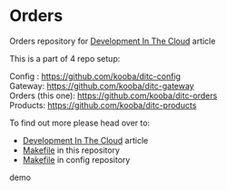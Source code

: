 # Orders
Orders repository for [Development In The Cloud](https://medium.com/@JakubBorys/development-in-the-cloud-4aa2cabd3880) article

This is a part of 4 repo setup:

Config : https://github.com/kooba/ditc-config  
Gateway: https://github.com/kooba/ditc-gateway  
Orders (this one): https://github.com/kooba/ditc-orders  
Products: https://github.com/kooba/ditc-products  

To find out more please head over to:
- [Development In The Cloud](https://medium.com/@JakubBorys/development-in-the-cloud-4aa2cabd3880) article
- [Makefile](https://github.com/kooba/ditc-orders/blob/master/Makefile) in this repository
- [Makefile](https://github.com/kooba/ditc-config/blob/master/Makefile) in config repository

demo

